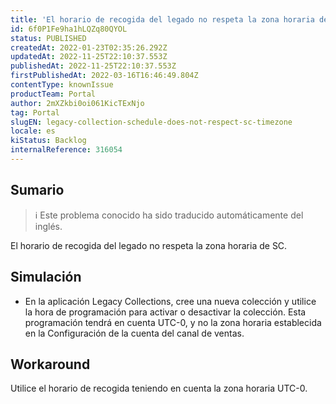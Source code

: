 ```yaml
---
title: 'El horario de recogida del legado no respeta la zona horaria de SC.'
id: 6f0P1Fe9ha1hLQZq80QYOL
status: PUBLISHED
createdAt: 2022-01-23T02:35:26.292Z
updatedAt: 2022-11-25T22:10:37.553Z
publishedAt: 2022-11-25T22:10:37.553Z
firstPublishedAt: 2022-03-16T16:46:49.804Z
contentType: knownIssue
productTeam: Portal
author: 2mXZkbi0oi061KicTExNjo
tag: Portal
slugEN: legacy-collection-schedule-does-not-respect-sc-timezone
locale: es
kiStatus: Backlog
internalReference: 316054
---
```


## Sumario

>ℹ️ Este problema conocido ha sido traducido automáticamente del inglés.


El horario de recogida del legado no respeta la zona horaria de SC.



## Simulación


- En la aplicación Legacy Collections, cree una nueva colección y utilice la hora de programación para activar o desactivar la colección. Esta programación tendrá en cuenta UTC-0, y no la zona horaria establecida en la Configuración de la cuenta del canal de ventas.



## Workaround


Utilice el horario de recogida teniendo en cuenta la zona horaria UTC-0.


